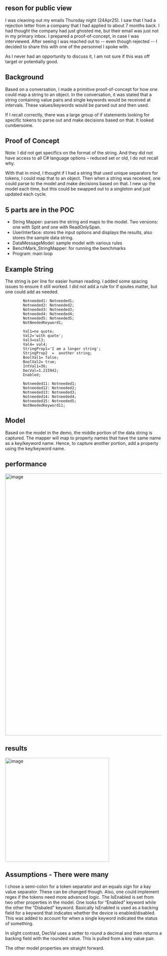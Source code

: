 ## reson for public view
I was cleaning out my emails Thursday night (24Apr25). I saw that I had a rejection letter from a company that I had applied to about 7 months back. I had thought the company had just ghosted me, but their email was just not in my primary inbox. I prepared a proof-of-concept, in case I was interviewed. After seeing I was reached out to -- even though rejected -- I decided to share this with one of the personnel I spoke with.

As I never had an opportunity to discuss it, I am not sure if this was off target or potentially good.

## Background
Based on a conversation, I made a primitive proof-of-concept for how one could map a string to an object. In the conversation, it was stated that a string containing value pairs and single keywords would be received at intervals. These values/keywords would be parsed out and then used. 

If I recall correctly, there was a large group of if statements looking for specific tokens to parse out and make decisions based on that. It looked cumbersome.

## Proof of Concept
Note: I did not get specifics on the format of the string. And they did not have access to all C# language options – reduced set or old, I do not recall why.

With that in mind, I thought if I had a string that used unique separators for tokens, I could map that to an object. Then when a string was received, one could parse to the model and make decisions based on that. I new up the model each time, but this could be swapped out to a singleton and just updated each cycle.
## 5 parts are in the POC
- String Mapper: parses the string and maps to the model.  Two versions: one with Split and one with ReadOnlySpan.
- UserInterface: stores the input options and displays the results, also stores the sample data string.
- DataMessageModel: sample model with various rules
- BenchMark_StringMapper: for running the benchmarks
- Program: main loop
  
## Example String
The string is per line for easier human reading. I added some spacing issues to ensure it still worked. I did not add a rule for if qoutes matter, but one could add as needed.

            Notneeded1: Notneeded1;
            Notneeded2: Notneeded2;
            Notneeded3: Notneeded3;
            Notneeded4: Notneeded4;
            Notneeded5: Notneeded5;
            NotNeededKeyword1;
            
            Val1=no quote; 
            Val2='with quote';
            Val3=val3;
            Val4= val4;
            StringProp1='I am a longer string';
            StringProp2  =  another string;
            BoolVal1= false;
            BoolVal2= true;
            IntVal1=36;  
            DecVal=1.215942;
            Enabled;
            
            Notneeded11: Notneeded1;
            Notneeded12: Notneeded2;
            Notneeded13: Notneeded3;
            Notneeded14: Notneeded4;
            Notneeded15: Notneeded5;
            NotNeededKeyword11;
## Model
Based on the model in the demo, the middle portion of the data string is captured. The mapper will map to property names that have the same name as a key/keyword name. Hence, to capture another portion, add a property using the key/keyword name.

## performance
<img width="842" alt="image" src="https://github.com/user-attachments/assets/2165cf66-8470-419b-bd18-4ed7cd66c7d2" />

## results
<img width="334" alt="image" src="https://github.com/user-attachments/assets/6cbc27d6-1c83-4806-af71-1ffe461d4186" />

## Assumptions - There were many
I chose a semi-colon for a token separator and an equals sign for a kay value separator. These can be changed though. Also, one could implement regex if the tokens need more advanced logic.
The IsEnabled is set from two other properties in the model. One looks for “Enabled” keyword while the other the “Disbaled” keyword. Basically IsEnabled is used as a backing field for a keyword that indicates whether the device is enabled/disabled. This was added to account for when a single keyword indicated the status of something.

In slight contrast, DecVal uses a setter to round a decimal and then returns a backing field with the rounded value. This is pulled from a key value pair.

The other model properties are straight forward. 

